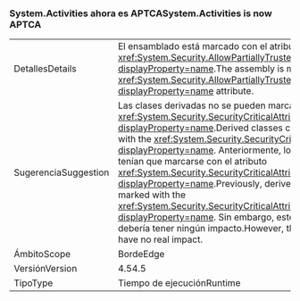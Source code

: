 ### <a name="systemactivities-is-now-aptca"></a><span data-ttu-id="11214-101">System.Activities ahora es APTCA</span><span class="sxs-lookup"><span data-stu-id="11214-101">System.Activities is now APTCA</span></span>

|   |   |
|---|---|
|<span data-ttu-id="11214-102">Detalles</span><span class="sxs-lookup"><span data-stu-id="11214-102">Details</span></span>|<span data-ttu-id="11214-103">El ensamblado está marcado con el atributo <xref:System.Security.AllowPartiallyTrustedCallersAttribute?displayProperty=name>.</span><span class="sxs-lookup"><span data-stu-id="11214-103">The assembly is marked with the <xref:System.Security.AllowPartiallyTrustedCallersAttribute?displayProperty=name> attribute.</span></span>|
|<span data-ttu-id="11214-104">Sugerencia</span><span class="sxs-lookup"><span data-stu-id="11214-104">Suggestion</span></span>|<span data-ttu-id="11214-105">Las clases derivadas no se pueden marcar con el atributo <xref:System.Security.SecurityCriticalAttribute?displayProperty=name>.</span><span class="sxs-lookup"><span data-stu-id="11214-105">Derived classes cannot be marked with the <xref:System.Security.SecurityCriticalAttribute?displayProperty=name>.</span></span> <span data-ttu-id="11214-106">Anteriormente, los tipos derivados tenían que marcarse con el atributo <xref:System.Security.SecurityCriticalAttribute?displayProperty=name>.</span><span class="sxs-lookup"><span data-stu-id="11214-106">Previously, derived types had to be marked with the <xref:System.Security.SecurityCriticalAttribute?displayProperty=name>.</span></span> <span data-ttu-id="11214-107">Sin embargo, este cambio no debería tener ningún impacto.</span><span class="sxs-lookup"><span data-stu-id="11214-107">However, this change should have no real impact.</span></span>|
|<span data-ttu-id="11214-108">Ámbito</span><span class="sxs-lookup"><span data-stu-id="11214-108">Scope</span></span>|<span data-ttu-id="11214-109">Borde</span><span class="sxs-lookup"><span data-stu-id="11214-109">Edge</span></span>|
|<span data-ttu-id="11214-110">Versión</span><span class="sxs-lookup"><span data-stu-id="11214-110">Version</span></span>|<span data-ttu-id="11214-111">4.5</span><span class="sxs-lookup"><span data-stu-id="11214-111">4.5</span></span>|
|<span data-ttu-id="11214-112">Tipo</span><span class="sxs-lookup"><span data-stu-id="11214-112">Type</span></span>|<span data-ttu-id="11214-113">Tiempo de ejecución</span><span class="sxs-lookup"><span data-stu-id="11214-113">Runtime</span></span>|

